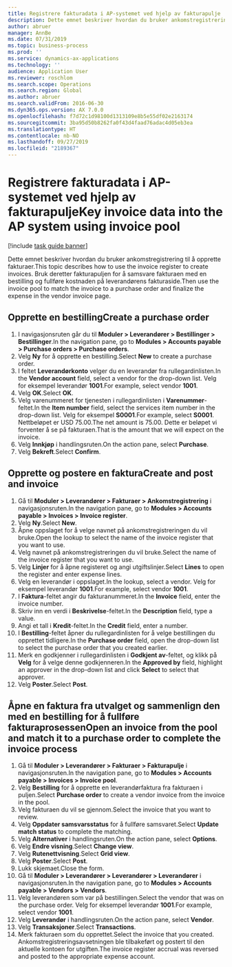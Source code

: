 ```yaml
---
title: Registrere fakturadata i AP-systemet ved hjelp av fakturapulje
description: Dette emnet beskriver hvordan du bruker ankomstregistrering til å opprette fakturaer.
author: abruer
manager: AnnBe
ms.date: 07/31/2019
ms.topic: business-process
ms.prod: ''
ms.service: dynamics-ax-applications
ms.technology: ''
audience: Application User
ms.reviewer: roschlom
ms.search.scope: Operations
ms.search.region: Global
ms.author: abruer
ms.search.validFrom: 2016-06-30
ms.dyn365.ops.version: AX 7.0.0
ms.openlocfilehash: f7d72c1d98100d1313109e8b5e55df02e2163174
ms.sourcegitcommit: 3ba95d50b8262fa0f43d4faad76adac4d05eb3ea
ms.translationtype: HT
ms.contentlocale: nb-NO
ms.lasthandoff: 09/27/2019
ms.locfileid: "2189367"
---
```

# <a name="key-invoice-data-into-the-ap-system-using-invoice-pool"></a><span data-ttu-id="cf84e-103">Registrere fakturadata i AP-systemet ved hjelp av fakturapulje</span><span class="sxs-lookup"><span data-stu-id="cf84e-103">Key invoice data into the AP system using invoice pool</span></span>

[!include [task guide banner](../../includes/task-guide-banner.md)]

<span data-ttu-id="cf84e-104">Dette emnet beskriver hvordan du bruker ankomstregistrering til å opprette fakturaer.</span><span class="sxs-lookup"><span data-stu-id="cf84e-104">This topic describes how to use the invoice register to create invoices.</span></span> <span data-ttu-id="cf84e-105">Bruk deretter fakturapuljen for å samsvare fakturaen med en bestilling og fullføre kostnaden på leverandørens fakturaside.</span><span class="sxs-lookup"><span data-stu-id="cf84e-105">Then use the invoice pool to match the invoice to a purchase order and finalize the expense in the vendor invoice page.</span></span>


## <a name="create-a-purchase-order"></a><span data-ttu-id="cf84e-106">Opprette en bestilling</span><span class="sxs-lookup"><span data-stu-id="cf84e-106">Create a purchase order</span></span>
1. <span data-ttu-id="cf84e-107">I navigasjonsruten går du til **Moduler > Leverandører > Bestillinger > Bestillinger**.</span><span class="sxs-lookup"><span data-stu-id="cf84e-107">In the navigation pane, go to **Modules > Accounts payable > Purchase orders > Purchase orders**.</span></span>
2. <span data-ttu-id="cf84e-108">Velg **Ny** for å opprette en bestilling.</span><span class="sxs-lookup"><span data-stu-id="cf84e-108">Select **New** to create a purchase order.</span></span>
3. <span data-ttu-id="cf84e-109">I feltet **Leverandørkonto** velger du en leverandør fra rullegardinlisten.</span><span class="sxs-lookup"><span data-stu-id="cf84e-109">In the **Vendor account** field, select a vendor for the drop-down list.</span></span> <span data-ttu-id="cf84e-110">Velg for eksempel leverandør **1001**.</span><span class="sxs-lookup"><span data-stu-id="cf84e-110">For example, select vendor **1001**.</span></span>
4. <span data-ttu-id="cf84e-111">Velg **OK**.</span><span class="sxs-lookup"><span data-stu-id="cf84e-111">Select **OK**.</span></span>
5. <span data-ttu-id="cf84e-112">Velg varenummeret for tjenesten i rullegardinlisten i **Varenummer**-feltet.</span><span class="sxs-lookup"><span data-stu-id="cf84e-112">In the **Item number** field, select the services item number in the drop-down list.</span></span> <span data-ttu-id="cf84e-113">Velg for eksempel **S0001**.</span><span class="sxs-lookup"><span data-stu-id="cf84e-113">For example, select **S0001**.</span></span> <span data-ttu-id="cf84e-114">Nettbeløpet er USD 75.00.</span><span class="sxs-lookup"><span data-stu-id="cf84e-114">The net amount is 75.00.</span></span>  <span data-ttu-id="cf84e-115">Dette er beløpet vi forventer å se på fakturaen.</span><span class="sxs-lookup"><span data-stu-id="cf84e-115">That is the amount that we will expect on the invoice.</span></span>  
6. <span data-ttu-id="cf84e-116">Velg **Innkjøp** i handlingsruten.</span><span class="sxs-lookup"><span data-stu-id="cf84e-116">On the action pane, select **Purchase**.</span></span>
7. <span data-ttu-id="cf84e-117">Velg **Bekreft**.</span><span class="sxs-lookup"><span data-stu-id="cf84e-117">Select **Confirm**.</span></span>

## <a name="create-and-post-and-invoice"></a><span data-ttu-id="cf84e-118">Opprette og postere en faktura</span><span class="sxs-lookup"><span data-stu-id="cf84e-118">Create and post and invoice</span></span>
1. <span data-ttu-id="cf84e-119">Gå til **Moduler > Leverandører > Fakturaer > Ankomstregistrering** i navigasjonsruten.</span><span class="sxs-lookup"><span data-stu-id="cf84e-119">In the navigation pane, go to **Modules > Accounts payable > Invoices > Invoice register**.</span></span>
2. <span data-ttu-id="cf84e-120">Velg **Ny**.</span><span class="sxs-lookup"><span data-stu-id="cf84e-120">Select **New**.</span></span>
3. <span data-ttu-id="cf84e-121">Åpne oppslaget for å velge navnet på ankomstregistreringen du vil bruke.</span><span class="sxs-lookup"><span data-stu-id="cf84e-121">Open the lookup to select the name of the invoice register that you want to use.</span></span>
4. <span data-ttu-id="cf84e-122">Velg navnet på ankomstregistreringen du vil bruke.</span><span class="sxs-lookup"><span data-stu-id="cf84e-122">Select the name of the invoice register that you want to use.</span></span>
5. <span data-ttu-id="cf84e-123">Velg **Linjer** for å åpne registeret og angi utgiftslinjer.</span><span class="sxs-lookup"><span data-stu-id="cf84e-123">Select **Lines** to open the register and enter expense lines.</span></span>
6. <span data-ttu-id="cf84e-124">Velg en leverandør i oppslaget.</span><span class="sxs-lookup"><span data-stu-id="cf84e-124">In the lookup, select a vendor.</span></span> <span data-ttu-id="cf84e-125">Velg for eksempel leverandør **1001**.</span><span class="sxs-lookup"><span data-stu-id="cf84e-125">For example, select vendor **1001**.</span></span>
7. <span data-ttu-id="cf84e-126">I **Faktura**-feltet angir du fakturanummeret.</span><span class="sxs-lookup"><span data-stu-id="cf84e-126">In the **Invoice** field, enter the invoice number.</span></span>
8. <span data-ttu-id="cf84e-127">Skriv inn en verdi i **Beskrivelse**-feltet.</span><span class="sxs-lookup"><span data-stu-id="cf84e-127">In the **Description** field, type a value.</span></span>
9. <span data-ttu-id="cf84e-128">Angi et tall i **Kredit**-feltet.</span><span class="sxs-lookup"><span data-stu-id="cf84e-128">In the **Credit** field, enter a number.</span></span>
10. <span data-ttu-id="cf84e-129">I **Bestilling**-feltet åpner du rullegardinlisten for å velge bestillingen du opprettet tidligere.</span><span class="sxs-lookup"><span data-stu-id="cf84e-129">In the **Purchase order** field, open the drop-down list to select the purchase order that you created earlier.</span></span>
11. <span data-ttu-id="cf84e-130">Merk en godkjenner i rullegardinlisten i **Godkjent av**-feltet, og klikk på **Velg** for å velge denne godkjenneren.</span><span class="sxs-lookup"><span data-stu-id="cf84e-130">In the **Approved by** field, highlight an approver in the drop-down list and click **Select** to select that approver.</span></span>
12. <span data-ttu-id="cf84e-131">Velg **Poster**.</span><span class="sxs-lookup"><span data-stu-id="cf84e-131">Select **Post**.</span></span>

## <a name="open-an-invoice-from-the-pool-and-match-it-to-a-purchase-order-to-complete-the-invoice-process"></a><span data-ttu-id="cf84e-132">Åpne en faktura fra utvalget og sammenlign den med en bestilling for å fullføre fakturaprosessen</span><span class="sxs-lookup"><span data-stu-id="cf84e-132">Open an invoice from the pool and match it to a purchase order to complete the invoice process</span></span>
1. <span data-ttu-id="cf84e-133">Gå til **Moduler > Leverandører > Fakturaer > Fakturapulje** i navigasjonsruten.</span><span class="sxs-lookup"><span data-stu-id="cf84e-133">In the navigation pane, go to **Modules > Accounts payable > Invoices > Invoice pool**.</span></span>
2. <span data-ttu-id="cf84e-134">Velg **Bestilling** for å opprette en leverandørfaktura fra fakturaen i puljen.</span><span class="sxs-lookup"><span data-stu-id="cf84e-134">Select **Purchase order** to create a vendor invoice from the invoice in the pool.</span></span>
3. <span data-ttu-id="cf84e-135">Velg fakturaen du vil se gjennom.</span><span class="sxs-lookup"><span data-stu-id="cf84e-135">Select the invoice that you want to review.</span></span>
4. <span data-ttu-id="cf84e-136">Velg **Oppdater samsvarsstatus** for å fullføre samsvaret.</span><span class="sxs-lookup"><span data-stu-id="cf84e-136">Select **Update match status** to complete the matching.</span></span>
5. <span data-ttu-id="cf84e-137">Velg **Alternativer** i handlingsruten.</span><span class="sxs-lookup"><span data-stu-id="cf84e-137">On the action pane, select **Options**.</span></span>
6. <span data-ttu-id="cf84e-138">Velg **Endre visning**.</span><span class="sxs-lookup"><span data-stu-id="cf84e-138">Select **Change view**.</span></span>
7. <span data-ttu-id="cf84e-139">Velg **Rutenettvisning**.</span><span class="sxs-lookup"><span data-stu-id="cf84e-139">Select **Grid view**.</span></span>
8. <span data-ttu-id="cf84e-140">Velg **Poster**.</span><span class="sxs-lookup"><span data-stu-id="cf84e-140">Select **Post**.</span></span>
9. <span data-ttu-id="cf84e-141">Lukk skjemaet.</span><span class="sxs-lookup"><span data-stu-id="cf84e-141">Close the form.</span></span>
10. <span data-ttu-id="cf84e-142">Gå til **Moduler > Leverandører > Leverandører > Leverandører** i navigasjonsruten.</span><span class="sxs-lookup"><span data-stu-id="cf84e-142">In the navigation pane, go to **Modules > Accounts payable > Vendors > Vendors**.</span></span>
11. <span data-ttu-id="cf84e-143">Velg leverandøren som var på bestillingen.</span><span class="sxs-lookup"><span data-stu-id="cf84e-143">Select the vendor that was on the purchase order.</span></span> <span data-ttu-id="cf84e-144">Velg for eksempel leverandør **1001**.</span><span class="sxs-lookup"><span data-stu-id="cf84e-144">For example, select vendor **1001**.</span></span>
12. <span data-ttu-id="cf84e-145">Velg **Leverandør** i handlingsruten.</span><span class="sxs-lookup"><span data-stu-id="cf84e-145">On the action pane, select **Vendor**.</span></span>
13. <span data-ttu-id="cf84e-146">Velg **Transaksjoner**.</span><span class="sxs-lookup"><span data-stu-id="cf84e-146">Select **Transactions**.</span></span>
14. <span data-ttu-id="cf84e-147">Merk fakturaen som du opprettet.</span><span class="sxs-lookup"><span data-stu-id="cf84e-147">Select the invoice that you created.</span></span> <span data-ttu-id="cf84e-148">Ankomstregistreringsavsetningen ble tilbakeført og postert til den aktuelle kontoen for utgiften.</span><span class="sxs-lookup"><span data-stu-id="cf84e-148">The invoice register accrual was reversed and posted to the appropriate expense account.</span></span>  

